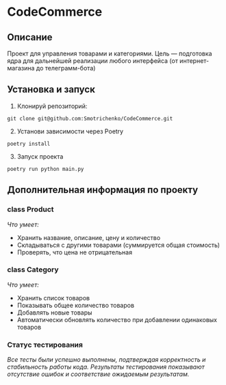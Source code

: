 # **CodeCommerce**

## **Описание**
Проект для управления товарами и категориями.
Цель — подготовка ядра для дальнейшей реализации любого интерфейса (от интернет-магазина до телеграмм-бота)

## **Установка и запуск**
1. Клонируй репозиторий:

```
git clone git@github.com:Smotrichenko/CodeCommerce.git
```
2. Установи зависимости через Poetry
```
poetry install
```
3. Запуск проекта
```
poetry run python main.py
```
## **Дополнительная информация по проекту**
### **class Product**
*Что умеет:*
- Хранить название, описание, цену и количество
- Складываться с другими товарами (суммируется общая стоимость)
- Проверять, что цена не отрицательная
### **class Category**
*Что умеет:*
- Хранить список товаров
- Показывать общее количество товаров
- Добавлять новые товары
- Автоматически обновлять количество при добавлении одинаковых товаров

### **Статус тестирования**
*Все тесты были успешно выполнены, подтверждая корректность и стабильность работы кода. Результаты тестирования показывают отсутствие ошибок и соответствие ожидаемым результатам.*

